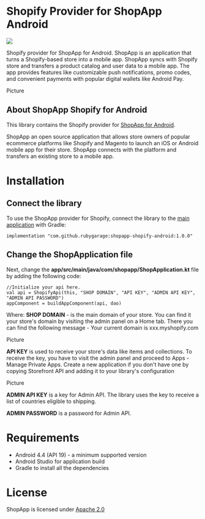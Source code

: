# Shopify Provider for ShopApp Android

![ ](https://github.com/rubygarage/shopapp-shopify-android/blob/master/assets/shopapp-main-screen.gif?raw=true)

Shopify provider for ShopApp for Android. ShopApp is an application that turns a Shopify-based store into a mobile app. 
ShopApp syncs with Shopify store and transfers a product catalog and user data to a mobile app. 
The app provides features like customizable push notifications, promo codes, and convenient payments with popular digital wallets like Android Pay.

Picture

## About ShopApp Shopify for Android

This library contains the Shopify provider for [ShopApp for Android](https://github.com/rubygarage/shopapp-android). 

ShopApp an open source application that allows store owners of popular ecommerce platforms like Shopify and Magento to launch an iOS or Android mobile app for their store. 
ShopApp connects with the platform and transfers an existing store to a mobile app. 

# Installation
## Connect the library

To use the ShopApp provider for Shopify, connect the library to the [main application](https://github.com/rubygarage/shopapp-android) with Gradle:

``` 
implementation "com.github.rubygarage:shopapp-shopify-android:1.0.0" 
```

## Change the ShopApplication file
Next, change the **app/src/main/java/com/shopapp/ShopApplication.kt** file by adding the following code: 

``` 
//Initialize your api here.
val api = ShopifyApi(this, "SHOP DOMAIN", "API KEY", "ADMIN API KEY", "ADMIN API PASSWORD")
appComponent = buildAppComponent(api, dao) 
```

Where: 
**SHOP DOMAIN** - is the main domain of your store. You can find it your store's domain by visiting the admin panel on a Home tab. There you can find the following message - Your current domain is xxx.myshopify.com

Picture

**API KEY** is used to receive your store's data like items and collections. To receive the key, you have to visit the admin panel and proceed to Apps - Manage Private Apps. Create a new application if you don't have one by copying Storefront API and adding it to your library's configuration

Picture

**ADMIN API KEY** is a key for Admin API. The library uses the key to receive a list of countries eligible to shipping.

**ADMIN PASSWORD** is a password for Admin API.  

# Requirements
* Android 4.4 (API 19) - a minimum supported version
* Android Studio for application build
* Gradle to install all the dependencies   

# License
ShopApp is licensed under [Apache 2.0](https://www.apache.org/licenses/LICENSE-2.0)
